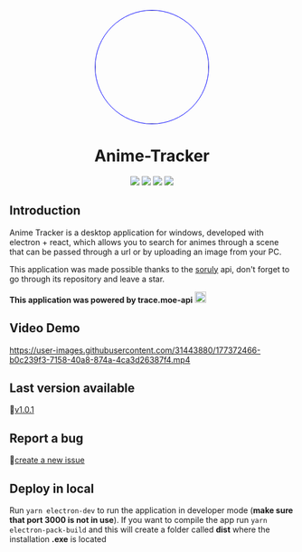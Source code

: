 <p align="center">
    <img src="https://drive.google.com/uc?export=view&id=15id50RkDQplGHQLVoLKVSX-J6H43iyIS" style="border-radius:50%; width:200px; border: 1px solid blue;">
</p>

<h1 align="center">
    Anime-Tracker
</h1>

<p align="center">
 <img src="https://img.shields.io/github/stars/Bit-Tech-Team/Anime-Tracker?style=social" />
 <img src="https://img.shields.io/github/issues-closed-raw/Bit-Tech-Team/Anime-Tracker" />
 <img src="https://img.shields.io/github/issues-raw/Bit-Tech-Team/Anime-Tracker" />
 <img src="https://img.shields.io/github/v/release/Bit-Tech-Team/Anime-Tracker" />
</p>

## Introduction

<p>
Anime Tracker is a desktop application for windows, developed with electron + react, which allows you to search for animes through 
a scene that can be passed through a url or by uploading an image from your PC.

This application was made possible thanks to the [soruly](https://github.com/soruly) api, don't forget to go through its repository and leave a star.

**This application was powered by trace.moe-api** <a href="https://github.com/soruly/trace.moe-api"><img width="20px" height="20px" src="https://www.seekpng.com/png/detail/101-1017465_github-github-icon-png-grey.png" /></a>
</p>

## Video Demo

https://user-images.githubusercontent.com/31443880/177372466-b0c239f3-7158-40a8-874a-4ca3d26387f4.mp4

## Last version available

🚀[v1.0.1](https://github.com/Bit-Tech-Team/Anime-Tracker/releases/download/v1.0.1/AnimeTracker-1.0.1.exe)

## Report a bug
🐛[create a new issue](https://github.com/Bit-Tech-Team/Anime-Tracker/issues/new)

## Deploy in local

Run ``yarn electron-dev`` to run the application in developer mode (**make sure that port 3000 is not in use**). If you want to compile the app run ``yarn electron-pack-build`` and this will create a folder called **dist** where the installation **.exe** is located
